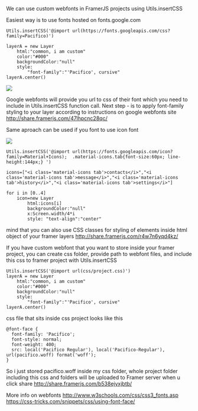 We can use custom webfonts in FramerJS projects using Utils.insertCSS

Easiest way is to use fonts hosted on fonts.google.com
```
Utils.insertCSS('@import url(https://fonts.googleapis.com/css?family=Pacifico)')

layerA = new Layer
	html:"common, i am custom"
	color:"#000"
	backgroundColor:"null"
	style:
		"font-family":"'Pacifico', cursive"
layerA.center()
```

![](https://github.com/mamezito/customFontsFramerJS/blob/master/customfont.png)

Google webfonts will provide you url to css of their font which you need to include in Utils.insertCSS function call.
Next step - is to apply font-family styling to your layer according to instructions on google webfonts site
http://share.framerjs.com/47lhpcnc28qc/



Same aproach can be used if you font to use icon font

![](https://github.com/mamezito/customFontsFramerJS/blob/master/iconfont.png)

```
Utils.insertCSS('@import url(https://fonts.googleapis.com/icon?family=Material+Icons);  .material-icons.tab{font-size:60px; line-height:144px;} ')

icons=["<i class='material-icons tab'>contacts</i>","<i class='material-icons tab'>message</i>","<i class='material-icons tab'>history</i>","<i class='material-icons tab'>settings</i>"]

for i in [0..4]
	icon=new Layer
		html:icons[i]
		backgroundColor:"null"
		x:Screen.width/4*i
		style: "text-align":"center"

```
mind that you can also use CSS classes for styling of elements inside html object of your framer layers
http://share.framerjs.com/r4w7n6yqd4kz/


If you have custom webfont that you want to store inside your framer project, you can create css folder, provide path to webfont files, and include this css to framer project with Utils.insertCSS
```
Utils.insertCSS('@import url(css/project.css)')
layerA = new Layer
	html:"common, i am custom"
	color:"#000"
	backgroundColor:"null"
	style:
		"font-family":"'Pacifico', cursive"
layerA.center()
```

css file that sits inside css project looks like this
```
@font-face {
  font-family: 'Pacifico';
  font-style: normal;
  font-weight: 400;
  src: local('Pacifico Regular'), local('Pacifico-Regular'), url(pacifico.woff) format('woff');
}
```
So i just stored pacifico.woff inside my css folder, whole project folder including this css and folders will be uploaded to Framer server when u click share
http://share.framerjs.com/b538ejyxjbtb/

More info on webfonts
http://www.w3schools.com/css/css3_fonts.asp
https://css-tricks.com/snippets/css/using-font-face/



